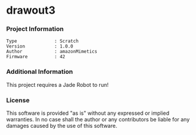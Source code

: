 drawout3
================



### Project Information
```
Type              : Scratch
Version           : 1.0.0
Author            : amazonMimetics
Firmware          : 42
```

### Additional Information
This project requires a Jade Robot to run!

### License
This software is provided "as is" without any expressed or implied warranties.  In no case shall the author or any contributors be liable for any damages caused by the use of this software.

